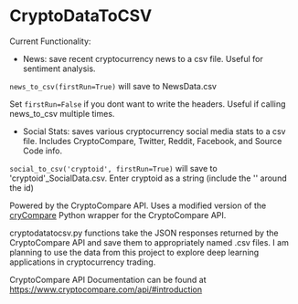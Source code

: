 # CryptoDataToCSV

Current Functionality:
- News: save recent cryptocurrency news to a csv file. Useful for sentiment analysis.

`news_to_csv(firstRun=True)` will save to NewsData.csv

Set `firstRun=False` if you dont want to write the headers. Useful if calling news_to_csv multiple times.

- Social Stats: saves various cryptocurrency social media stats to a csv file. Includes CryptoCompare, Twitter, Reddit, Facebook, and Source Code info.

`social_to_csv('cryptoid', firstRun=True)` will save to 'cryptoid'_SocialData.csv.
Enter cryptoid as a string (include the '' around the id)



Powered by the CryptoCompare API.
Uses a modified version of the [cryCompare](https://github.com/stefs304/cryCompare) Python wrapper for the CryptoCompare API.

cryptodatatocsv.py functions take the JSON responses returned by the CryptoCompare API and save them to appropriately named .csv files.
I am planning to use the data from this project to explore deep learning applications in cryptocurrency trading.

CryptoCompare API Documentation can be found at https://www.cryptocompare.com/api/#introduction
